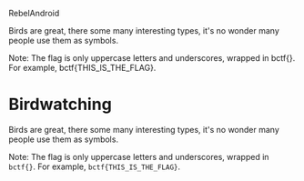 RebelAndroid

Birds are great, there some many interesting types, it's no wonder many people use them as symbols.

Note: The flag is only uppercase letters and underscores, wrapped in bctf{}. For example, bctf{THIS_IS_THE_FLAG}.


# Birdwatching

Birds are great, there some many interesting types, it's no wonder many people use them as symbols.

Note: The flag is only uppercase letters and underscores, wrapped in `bctf{}`. For example, `bctf{THIS_IS_THE_FLAG}`.
